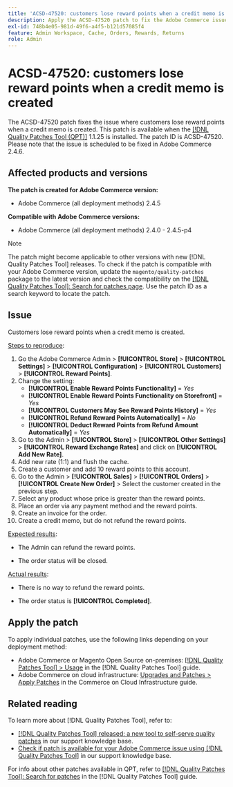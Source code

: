 ```yaml
---
title: 'ACSD-47520: customers lose reward points when a credit memo is created'
description: Apply the ACSD-47520 patch to fix the Adobe Commerce issue where customers lose reward points when a credit memo is created.
exl-id: 748b4e05-981d-49f6-a4f5-b121d57085f4
feature: Admin Workspace, Cache, Orders, Rewards, Returns
role: Admin
---
```

# ACSD-47520: customers lose reward points when a credit memo is created

The ACSD-47520 patch fixes the issue where customers lose reward points when a credit memo is created. This patch is available when the [[!DNL Quality Patches Tool (QPT)]](https://experienceleague.adobe.com/en/docs/commerce-knowledge-base/kb/announcements/commerce-announcements/magento-quality-patches-released-new-tool-to-self-serve-quality-patches) 1.1.25 is installed. The patch ID is ACSD-47520. Please note that the issue is scheduled to be fixed in Adobe Commerce 2.4.6.

## Affected products and versions

**The patch is created for Adobe Commerce version:**
* Adobe Commerce (all deployment methods) 2.4.5

**Compatible with Adobe Commerce versions:**
* Adobe Commerce (all deployment methods) 2.4.0 - 2.4.5-p4

>[!NOTE]
>
>The patch might become applicable to other versions with new [!DNL Quality Patches Tool] releases. To check if the patch is compatible with your Adobe Commerce version, update the `magento/quality-patches` package to the latest version and check the compatibility on the [[!DNL Quality Patches Tool]: Search for patches page](https://experienceleague.adobe.com/tools/commerce-quality-patches/index.html). Use the patch ID as a search keyword to locate the patch.

## Issue

Customers lose reward points when a credit memo is created.

<u>Steps to reproduce</u>:

1. Go the Adobe Commerce Admin > **[!UICONTROL Store]** > **[!UICONTROL Settings]** > **[!UICONTROL Configuration]** > **[!UICONTROL Customers]** > **[!UICONTROL Reward Points]**.
1. Change the setting:
   * **[!UICONTROL Enable Reward Points Functionality]** = _Yes_
   * **[!UICONTROL Enable Reward Points Functionality on Storefront]** = _Yes_
   * **[!UICONTROL Customers May See Reward Points History]** = _Yes_
   * **[!UICONTROL Refund Reward Points Automatically]** = _No_
   * **[!UICONTROL Deduct Reward Points from Refund Amount Automatically]** = _Yes_
1. Go to the Admin > **[!UICONTROL Store]** > **[!UICONTROL Other Settings]** > **[!UICONTROL Reward Exchange Rates]** and click on **[!UICONTROL Add New Rate]**.
1. Add new rate (1:1) and flush the cache.
1. Create a customer and add 10 reward points to this account.
1. Go to the Admin > **[!UICONTROL Sales]** > **[!UICONTROL Orders]** > **[!UICONTROL Create New Order]** > Select the customer created in the previous step.
1. Select any product whose price is greater than the reward points.
1. Place an order via any payment method and the reward points.
1. Create an invoice for the order.
1. Create a credit memo, but do not refund the reward points.

<u>Expected results</u>:

* The Admin can refund the reward points.

* The order status will be closed.

<u>Actual results</u>:

* There is no way to refund the reward points.

* The order status is **[!UICONTROL Completed]**.

## Apply the patch

To apply individual patches, use the following links depending on your deployment method:

* Adobe Commerce or Magento Open Source on-premises: [[!DNL Quality Patches Tool] > Usage](https://experienceleague.adobe.com/docs/commerce-operations/tools/quality-patches-tool/usage.html) in the [!DNL Quality Patches Tool] guide.
* Adobe Commerce on cloud infrastructure: [Upgrades and Patches > Apply Patches](https://experienceleague.adobe.com/docs/commerce-cloud-service/user-guide/develop/upgrade/apply-patches.html) in the Commerce on Cloud Infrastructure guide.

## Related reading

To learn more about [!DNL Quality Patches Tool], refer to:

* [[!DNL Quality Patches Tool] released: a new tool to self-serve quality patches](https://experienceleague.adobe.com/en/docs/commerce-knowledge-base/kb/announcements/commerce-announcements/magento-quality-patches-released-new-tool-to-self-serve-quality-patches) in our support knowledge base.
* [Check if patch is available for your Adobe Commerce issue using [!DNL Quality Patches Tool]](/help/tools/quality-patches-tool/patches-available-in-qpt/check-patch-for-magento-issue-with-magento-quality-patches.md) in our support knowledge base.

For info about other patches available in QPT, refer to [[!DNL Quality Patches Tool]: Search for patches](https://experienceleague.adobe.com/tools/commerce-quality-patches/index.html) in the [!DNL Quality Patches Tool] guide.
